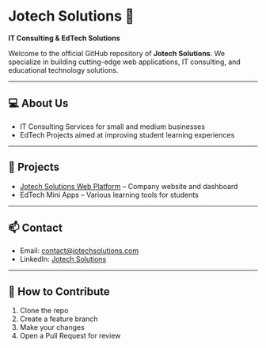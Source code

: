 # Jotech Solutions 🚀

**IT Consulting & EdTech Solutions**

Welcome to the official GitHub repository of **Jotech Solutions**. We specialize in building cutting-edge web applications, IT consulting, and educational technology solutions.

---

## 💻 About Us
- IT Consulting Services for small and medium businesses
- EdTech Projects aimed at improving student learning experiences

---

## 🚀 Projects
- [Jotech Solutions Web Platform](https://github.com/jotechsolutions99/bootStrapped) – Company website and dashboard
- EdTech Mini Apps – Various learning tools for students

---

## 📫 Contact
- Email: contact@jotechsolutions.com
- LinkedIn: [Jotech Solutions](https://www.linkedin.com/company/jotech-ultimate-solution)

---

## 📌 How to Contribute
1. Clone the repo
2. Create a feature branch
3. Make your changes
4. Open a Pull Request for review

